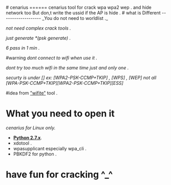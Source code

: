 <p>
# cenarius
======
cenarius tool for crack
wpa wpa2 wep .
and hide network too But don,t write the ussid if the AP is hide . 
# what is Different
-------------------
  _You do not need to worldlist ._
  
  _not need complex crack tools ._
  
  _just generate *(psk generate) ._

  _6 pass in 1 min ._

#warning
  _dont connect to wifi when use it ._
  
  _dont try too much wifi in the same time just and only one ._

  _securty is under [] ex: [WPA2-PSK-CCMP+TKIP] , [WPS] , [WEP] not all [WPA-PSK-CCMP+TKIP][WPA2-PSK-CCMP+TKIP][ESS]_


#idea
  from ["wifite"](https://github.com/derv82/wifite) tool .
# What you need to open it 
_cenarius for Linux only._
* [__Python 2.7.x__](http://python.org/getit/). 
* xdotool .
* wpasupplicant especially wpa_cli .
* PBKDF2 for python .
  
# have fun for cracking ^_^

